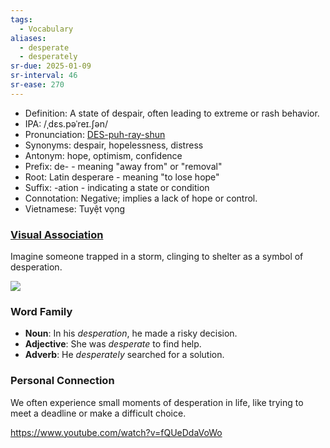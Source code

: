 ```yaml
---
tags:
  - Vocabulary
aliases:
  - desperate
  - desperately
sr-due: 2025-01-09
sr-interval: 46
sr-ease: 270
---
```

- Definition: A state of despair, often leading to extreme or rash behavior.
- IPA: /ˌdɛs.pəˈreɪ.ʃən/
- Pronunciation: [DES-puh-ray-shun](https://www.google.com/search?q=how+to+pronounce+desperation)
- Synonyms: despair, hopelessness, distress
- Antonym: hope, optimism, confidence
- Prefix: de- - meaning "away from" or "removal"
- Root: Latin desperare - meaning "to lose hope"
- Suffix: -ation - indicating a state or condition
- Connotation: Negative; implies a lack of hope or control.
- Vietnamese: Tuyệt vọng

### [Visual Association](https://www.google.com/search?tbm=isch&q=desperation)

Imagine someone trapped in a storm, clinging to shelter as a symbol of desperation.

![](https://media.licdn.com/dms/image/C4E12AQGJo-P8LANYDg/article-cover_image-shrink_720_1280/0/1553451300288?e=2147483647&v=beta&t=t2-TZQbz1L7ynCJqi1AaiFFnN-zYeGYYM8JNmLUsJOk)
### Word Family

- **Noun**: In his *desperation*, he made a risky decision.
- **Adjective**: She was *desperate* to find help.
- **Adverb**: He *desperately* searched for a solution.

### Personal Connection

We often experience small moments of desperation in life, like trying to meet a deadline or make a difficult choice.

https://www.youtube.com/watch?v=fQUeDdaVoWo
